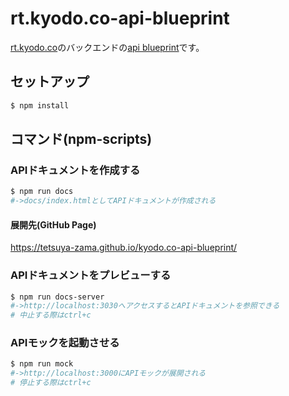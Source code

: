 # rt.kyodo.co-api-blueprint

[rt.kyodo.co](https://rt.kyo-do.co/)のバックエンドの[api blueprint](https://apiblueprint.org/)です。

## セットアップ

```bash
$ npm install
```

## コマンド(npm-scripts)

### APIドキュメントを作成する

```bash
$ npm run docs
#->docs/index.htmlとしてAPIドキュメントが作成される
```

#### 展開先(GitHub Page)
https://tetsuya-zama.github.io/kyodo.co-api-blueprint/

### APIドキュメントをプレビューする

```bash
$ npm run docs-server
#->http://localhost:3030へアクセスするとAPIドキュメントを参照できる
# 中止する際はctrl+c
```

### APIモックを起動させる

```bash
$ npm run mock
#->http://localhost:3000にAPIモックが展開される
# 停止する際はctrl+c
```
